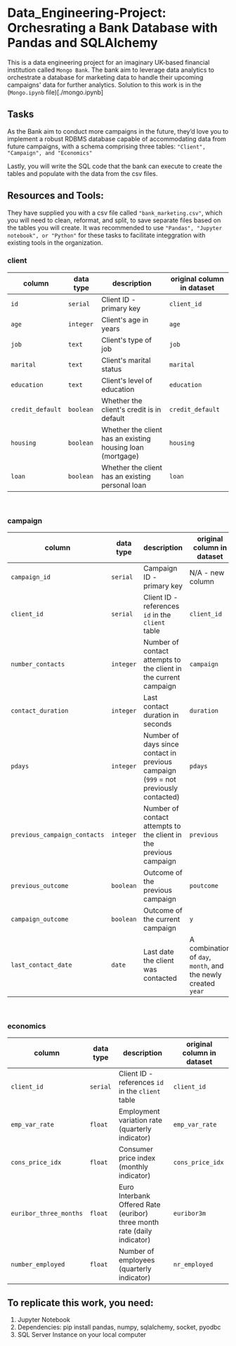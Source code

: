 # Data_Engineering-Project: Orchesrating a Bank Database with Pandas and SQLAlchemy
This is a data engineering project for an imaginary UK-based financial institution called `Mongo Bank`.
The bank aim to leverage data analytics to orchestrate a database for marketing data to handle their upcoming campaigns' data for further analytics.
Solution to this work is in the (`Mongo.ipynb` file)[./mongo.ipynb]

## Tasks
As the Bank aim to conduct more campaigns in the future, they’d love you to implement a robust RDBMS database capable of accommodating data from future campaigns, with a schema 
comprising three tables: `"Client", "Campaign", and "Economics"`

Lastly, you will write the SQL code that the bank can execute to create the tables and populate with the data from the csv files.

## Resources and Tools: 
They have supplied you with a csv file called `"bank_marketing.csv"`, which you will need to clean, reformat, and split, to save separate files based on the tables you will create. It was recommended to use `"Pandas", "Jupyter notebook", or "Python"` for these tasks to facilitate integgration with existing tools in the organization.

### client

| column | data type | description | original column in dataset |
|--------|-----------|-------------|----------------------------|
| `id` | `serial` | Client ID - primary key | `client_id` |
| `age` | `integer` | Client's age in years | `age` |
| `job` | `text` | Client's type of job | `job` |
| `marital` | `text` | Client's marital status | `marital` | 
| `education` | `text` | Client's level of education | `education` |
| `credit_default` | `boolean` | Whether the client's credit is in default | `credit_default` |
| `housing` | `boolean` | Whether the client has an existing housing loan (mortgage) | `housing` | 
| `loan` | `boolean` | Whether the client has an existing personal loan | `loan` |

<br>

### campaign

| column | data type | description | original column in dataset |
|--------|-----------|-------------|----------------------------|
| `campaign_id` | `serial` | Campaign ID - primary key | N/A - new column |
| `client_id` | `serial` | Client ID - references `id` in the `client` table | `client_id` |
| `number_contacts` | `integer` | Number of contact attempts to the client in the current campaign | `campaign` |
| `contact_duration` | `integer` | Last contact duration in seconds | `duration` |
| `pdays` | `integer` | Number of days since contact in previous campaign (`999` = not previously contacted) | `pdays` |
| `previous_campaign_contacts` | `integer` | Number of contact attempts to the client in the previous campaign | `previous` |
| `previous_outcome` | `boolean` | Outcome of the previous campaign | `poutcome` |
| `campaign_outcome` | `boolean` | Outcome of the current campaign | `y` |
| `last_contact_date` | `date` | Last date the client was contacted | A combination of `day`, `month`, and the newly created `year` |

<br>

### economics

| column | data type | description | original column in dataset |
|--------|-----------|-------------|----------------------------|
| `client_id` | `serial` | Client ID - references `id` in the `client` table | `client_id` |
| `emp_var_rate` | `float` | Employment variation rate (quarterly indicator) | `emp_var_rate` |
| `cons_price_idx` | `float` | Consumer price index (monthly indicator) | `cons_price_idx` |
| `euribor_three_months` | `float` | Euro Interbank Offered Rate (euribor) three month rate (daily indicator) | `euribor3m` |
| `number_employed` | `float` | Number of employees (quarterly indicator)| `nr_employed` |


## To replicate this work, you need:
1. Jupyter Notebook
2. Dependencies: pip install pandas, numpy, sqlalchemy, socket, pyodbc
3. SQL Server Instance on your local computer
